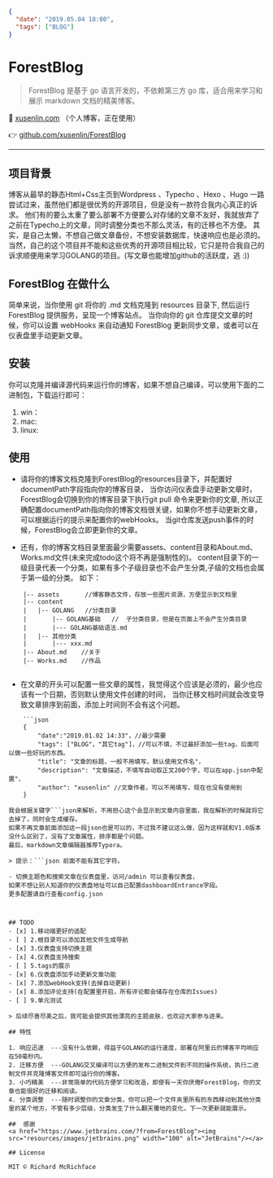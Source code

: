 ```json
{
  "date": "2019.05.04 18:00",
  "tags": ["BLOG"]
}    
```



# ForestBlog

> ForestBlog 是基于 go 语言开发的，不依赖第三方 go 库，适合用来学习和展示 markdown 文档的精美博客。


:chestnut:  [xusenlin.com](http://xusenlin.com) （个人博客，正在使用）

:point_right:  [github.com/xusenlin/ForestBlog](https://github.com/xusenlin/ForestBlog)

---

## 项目背景
博客从最早的静态Html+Css主页到Wordpress 、Typecho 、Hexo 、Hugo 一路尝试过来，虽然他们都是很优秀的开源项目，但是没有一款符合我内心真正的诉求。
他们有的要么太重了要么部署不方便要么对存储的文章不友好，我就放弃了之前在Typecho上的文章，同时调整分类也不那么灵活，有的迁移也不方便。
其实，是自己太懒，不想自己做文章备份，不想安装数据库，快速响应也是必须的。
当然，自己的这个项目并不能和这些优秀的开源项目相比较，它只是符合我自己的诉求顺便用来学习GOLANG的项目。(写文章也能增加github的活跃度，逃 :))

## ForestBlog 在做什么


简单来说，当你使用 git 将你的 .md 文档克隆到 resources 目录下, 然后运行 ForestBlog 提供服务，呈现一个博客站点。
当你向你的 git 仓库提交文章的时候，你可以设置 webHooks 来自动通知 ForestBlog 更新同步文章，或者可以在仪表盘里手动更新文章。


## 安装
你可以克隆并编译源代码来运行你的博客，如果不想自己编译，可以使用下面的二进制包，下载运行即可：
1. win：
2. mac: 
3. linux: 

## 使用

- 请将你的博客文档克隆到ForestBlog的resources目录下，并配置好documentPath字段指向你的博客目录，
当你访问仪表盘手动更新文章时，ForestBlog会切换到你的博客目录下执行git pull 命令来更新你的文章,
所以正确配置documentPath指向你的博客文档很关键，如果你不想手动更新文章，可以根据运行的提示来配置你的webHooks。
当git仓库发送push事件的时候，ForestBlog会立即更新你的文章。

- 还有，你的博客文档目录里面最少需要assets、content目录和About.md、Works.md文件(未来完成todo这个将不再是强制性的)。
content目录下的一级目录代表一个分类，如果有多个子级目录也不会产生分类,子级的文档也会属于第一级的分类。
如下：
```
    |-- assets       //博客静态文件，存放一些图片资源，方便显示到文档里
    |-- content
    |   |-- GOLANG   //分类目录
    |       |-- GOLANG基础   //  子分类目录，但是在页面上不会产生分类目录
    |       |--- GOLANG基础语法.md   
    |   |-- 其他分类
    |       |--- xxx.md
    |-- About.md    //关于
    |-- Works.md    //作品
    
```


- 在文章的开头可以配置一些文章的属性，我觉得这个应该是必须的，最少也应该有一个日期，否则默认使用文件创建的时间，
当你迁移文档时间就会改变导致文章排序到前面，添加上时间则不会有这个问题。



```
    ```json
    {
        "date":"2019.01.02 14:33"，//最少需要
        "tags": ["BLOG"，"其它tag"]，//可以不填，不过最好添加一些tag，后面可以做一些好玩的东西。
        "title": "文章的标题，一般不用填写，默认使用文件名"，
        "description": "文章描述，不填写自动取正文200个字，可以在app.json中配置"，
        "author": "xusenlin" //文章作者，可以不用填写，现在也没有使用到
    }
```
```
我会根据关键字```json来解析，不用担心这个会显示到文章内容里面，我在解析的时候就将它去掉了，同时会生成缓存。
如果不再文章前面添加这一段json也是可以的，不过我不建议这么做，因为这样就和V1.0版本没什么区别了，没有了文章属性，排序都是个问题。
最后，markdown文章编辑器推荐Typora。

> 提示：```json 前面不能有其它字符。

- 切换主题色和搜索文章在仪表盘里，访问/admin 可以查看仪表盘，
如果不想让别人知道你的仪表盘地址可以自己配置dashboardEntrance字段。
更多配置请自行查看config.json



## TODO
- [x] 1.移动端更好的适配
- [ ] 2.根目录可以添加其他文件生成导航
- [x] 3.仪表盘支持切换主题
- [x] 4.仪表盘支持搜索
- [ ] 5.tags的展示
- [x] 6.仪表盘添加手动更新文章功能
- [x] 7.添加webHook支持(去掉自动更新)
- [x] 8.添加评论支持(在配置里开启，所有评论都会储存在仓库的Issues)
- [ ] 9.单元测试

> 后续尽善尽美之后，我可能会提供其他漂亮的主题皮肤，也欢迎大家参与进来。

## 特性

1. 响应迅速  ---没有什么依赖，得益于GOLANG的运行速度，部署在阿里云的博客平均响应在50毫秒内。
2. 迁移方便  ---GOLANG交叉编译可以方便的发布二进制文件到不同的操作系统，执行二进制文件并克隆博客文件即可运行你的博客。
3. 小巧精美  ---非常简单的代码方便学习和改造，即使有一天你厌倦ForestBlog，你的文章也能很好的迁移和阅读。
4. 分类调整  ---随时调整你的文章分类，你可以把一个文件夹里所有的东西移动到其他分类里的某个地方，不管有多少层级，分类发生了什么翻天覆地的变化，下一次更新就能展示。

##  感谢
<a href="https://www.jetbrains.com/?from=ForestBlog"><img src="resources/images/jetbrains.png" width="100" alt="JetBrains"/></a>

## License

MIT © Richard McRichface
```